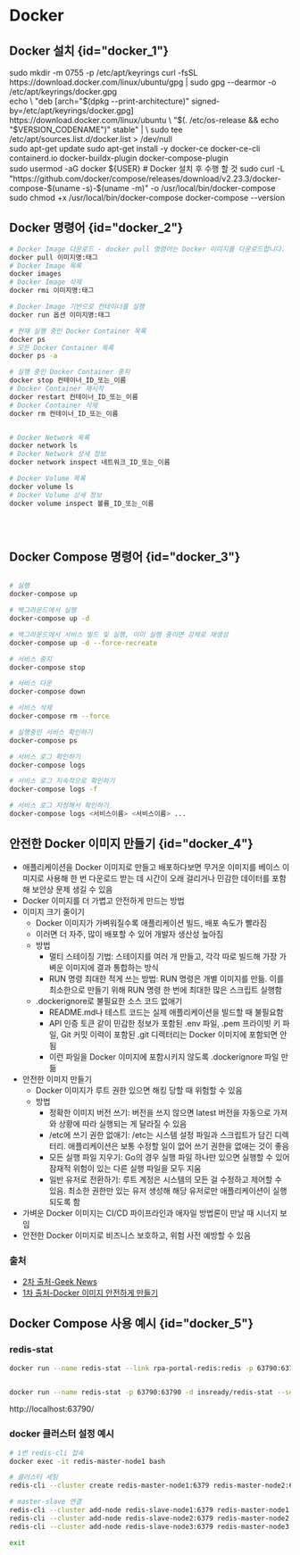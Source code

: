 # Docker

## Docker 설치 {id="docker_1"}

<tabs>
    <tab title="Docker">
        <code-block lang="shell">
            sudo mkdir -m 0755 -p /etc/apt/keyrings
            curl -fsSL https://download.docker.com/linux/ubuntu/gpg | sudo gpg --dearmor -o /etc/apt/keyrings/docker.gpg
            <br/>
            echo \
            "deb [arch="$(dpkg --print-architecture)" signed-by=/etc/apt/keyrings/docker.gpg] https://download.docker.com/linux/ubuntu \
            "$(. /etc/os-release && echo "$VERSION_CODENAME")" stable" | \
            sudo tee /etc/apt/sources.list.d/docker.list > /dev/null
            <br/>
            sudo apt-get update
            sudo apt-get install -y docker-ce docker-ce-cli containerd.io docker-buildx-plugin docker-compose-plugin
            <br/>
            sudo usermod -aG docker ${USER}
        </code-block>
    </tab>
    <tab title="Docker Compose">
        <code-block lang="bash">
            # Docker 설치 후 수행 할 것
            sudo curl -L "https://github.com/docker/compose/releases/download/v2.23.3/docker-compose-$(uname -s)-$(uname -m)" -o /usr/local/bin/docker-compose
            <br/>
            sudo chmod +x /usr/local/bin/docker-compose
            docker-compose --version
        </code-block>
    </tab>
</tabs>

## Docker 명령어 {id="docker_2"}
```bash
# Docker Image 다운로드 - docker pull 명령어는 Docker 이미지를 다운로드합니다.
docker pull 이미지명:태그
# Docker Image 목록
docker images
# Docker Image 삭제
docker rmi 이미지명:태그

# Docker Image 기반으로 컨테이너를 실행
docker run 옵션 이미지명:태그

# 현재 실행 중인 Docker Container 목록
docker ps
# 모든 Docker Container 목록
docker ps -a

# 실행 중인 Docker Container 중지
docker stop 컨테이너_ID_또는_이름
# Docker Container 재시작
docker restart 컨테이너_ID_또는_이름
# Docker Container 삭제
docker rm 컨테이너_ID_또는_이름


# Docker Network 목록
docker network ls
# Docker Network 상세 정보
docker network inspect 네트워크_ID_또는_이름

# Docker Volume 목록
docker volume ls
# Docker Volume 상세 정보
docker volume inspect 볼륨_ID_또는_이름





```
## Docker Compose 명령어 {id="docker_3"}
```bash

# 실행
docker-compose up

# 백그라운드에서 실행
docker-compose up -d

# 백그라운드에서 서비스 빌드 및 실행, 이미 실행 중이면 강제로 재생성
docker-compose up -d --force-recreate

# 서비스 중지
docker-compose stop

# 서비스 다운
docker-compose down

# 서비스 삭제
docker-compose rm --force

# 실행중인 서비스 확인하기
docker-compose ps

# 서비스 로그 확인하기
docker-compose logs

# 서비스 로그 지속적으로 확인하기
docker-compose logs -f

# 서비스 로그 지정해서 확인하기
docker-compose logs <서비스이름> <서비스이름> ...
```

## 안전한 Docker 이미지 만들기  {id="docker_4"}

- 애플리케이션을 Docker 이미지로 만들고 배포하다보면 무거운 이미지를 베이스 이미지로 사용해 한 번 다운로드 받는 데 시간이 오래 걸리거나 민감한 데이터를 포함해 보안상 문제 생길 수 있음
- Docker 이미지를 더 가볍고 안전하게 만드는 방법
- 이미지 크기 줄이기
    - Docker 이미지가 가벼워질수록 애플리케이션 빌드, 배포 속도가 빨라짐
    - 이러면 더 자주, 많이 배포할 수 있어 개발자 생산성 높아짐
    - 방법
        - 멀티 스테이징 기법: 스테이지를 여러 개 만들고, 각각 따로 빌드해 가장 가벼운 이미지에          결과 통합하는 방식
        - RUN 명령 최대한 적게 쓰는 방법: RUN 명령은 개별 이미지를 만듦. 이를 최소한으로            만들기 위해 RUN 명령 한 번에 최대한 많은 스크립트 실행함
    - .dockerignore로 불필요한 소스 코드 없애기
        - README.md나 테스트 코드는 실제 애플리케이션을 빌드할 때 불필요함
        - API 인증 토큰 같이 민감한 정보가 포함된 .env 파일, .pem 프라이빗 키 파일, Git 커밋 이력이 포함된 .git 디렉터리는 Docker 이미지에 포함되면 안됨
        - 이런 파일을 Docker 이미지에 포함시키지 않도록 .dockerignore 파일 만듦
- 안전한 이미지 만들기
    - Docker 이미지가 루트 권한 있으면 해킹 당할 때 위험할 수 있음
    - 방법
        - 정확한 이미지 버전 쓰기: 버전을 쓰지 않으면 latest 버전을 자동으로 가져와 상황에 따라 실행되는 게 달라질 수 있음
        - /etc에 쓰기 권한 없애기: /etc는 시스템 설정 파일과 스크립트가 담긴 디렉터리. 애플리케이션은 보통 수정할 일이 없어 쓰기 권한을 없애는 것이 좋음
        - 모든 실행 파일 지우기: Go의 경우 실행 파일 하나만 있으면 실행할 수 있어 잠재적 위험이 있는 다른 실행 파일을 모두 지움
        - 일반 유저로 전환하기: 루트 계정은 시스템의 모든 걸 수정하고 제어할 수 있음. 최소한 권한만 있는 유저 생성해 해당 유저로만 애플리케이션이 실행되도록 함
- 가벼운 Docker 이미지는 CI/CD 파이프라인과 애자일 방법론이 만날 때 시너지 보임
- 안전한 Docker 이미지로 비즈니스 보호하고, 위험 사전 예방할 수 있음
### 출처
- [2차 출처-Geek News](https://news.hada.io/topic?id=11613)
- [1차 출처-Docker 이미지 안전하게 만들기](https://insight.infograb.net/blog/2022/12/22/docker-security/)

## Docker Compose 사용 예시  {id="docker_5"}

### redis-stat
```bash
docker run --name redis-stat --link rpa-portal-redis:redis -p 63790:63790 -d insready/redis-stat --server redis -a redis


docker run --name redis-stat -p 63790:63790 -d insready/redis-stat --server 127.0.0.1:6300 127.0.0.1:6301 127.0.0.1:6302 127.0.0.1:6400 127.0.0.1:6401 127.0.0.1:6402
```
http://localhost:63790/


### docker 클러스터 설정 예시
```bash
# 1번 redis-cli 접속
docker exec -it redis-master-node1 bash

# 클러스터 세팅
redis-cli --cluster create redis-master-node1:6379 redis-master-node2:6379 redis-master-node3:6379

# master-slave 연결
redis-cli --cluster add-node redis-slave-node1:6379 redis-master-node1:6379 --cluster-slave
redis-cli --cluster add-node redis-slave-node2:6379 redis-master-node2:6379 --cluster-slave
redis-cli --cluster add-node redis-slave-node3:6379 redis-master-node3:6379 --cluster-slave

exit
```
